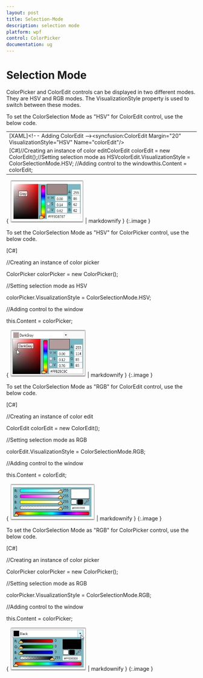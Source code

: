```yaml
---
layout: post
title: Selection-Mode
description: selection mode
platform: wpf
control: ColorPicker
documentation: ug
---
```


# Selection Mode

ColorPicker and ColorEdit controls can be displayed in two different modes. They are HSV and RGB modes. The VisualizationStyle property is used to switch between these modes.

To set the ColorSelection Mode as "HSV" for ColorEdit control, use the below code.

<table>
<tr>
<td>
[XAML]&lt;!-- Adding ColorEdit --&gt;&lt;syncfusion:ColorEdit  Margin="20" VisualizationStyle="HSV" Name="colorEdit"/&gt;</td></tr>
<tr>
<td>
[C#]//Creating an instance of color editColorEdit colorEdit = new ColorEdit();//Setting selection mode as HSVcolorEdit.VisualizationStyle = ColorSelectionMode.HSV;    //Adding control to the windowthis.Content = colorEdit;</td></tr>
</table>




{ ![](Selection-Mode_images/Selection-Mode_img1.jpeg) | markdownify }
{:.image }




To set the ColorSelection Mode as "HSV" for ColorPicker control, use the below code.



[C#]



//Creating an instance of color picker

ColorPicker colorPicker = new ColorPicker();



//Setting selection mode as HSV

colorPicker.VisualizationStyle = ColorSelectionMode.HSV;    



//Adding control to the window

this.Content = colorPicker;





{ ![](Selection-Mode_images/Selection-Mode_img2.jpeg) | markdownify }
{:.image }




To set the ColorSelection Mode as "RGB" for ColorEdit control, use the below code.

[C#]



//Creating an instance of color edit

ColorEdit colorEdit = new ColorEdit();



//Setting selection mode as RGB

colorEdit.VisualizationStyle = ColorSelectionMode.RGB; 



//Adding control to the window

this.Content = colorEdit;





{ ![](Selection-Mode_images/Selection-Mode_img3.jpeg) | markdownify }
{:.image }




To set the ColorSelection Mode as "RGB" for ColorPicker control, use the below code.

[C#]



//Creating an instance of color picker

ColorPicker colorPicker = new ColorPicker();



//Setting selection mode as RGB

colorPicker.VisualizationStyle = ColorSelectionMode.RGB;



//Adding control to the window

this.Content = colorPicker;





{ ![](Selection-Mode_images/Selection-Mode_img4.jpeg) | markdownify }
{:.image }


